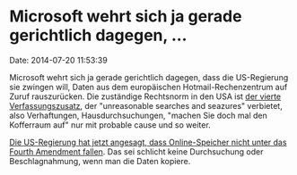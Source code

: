 Microsoft wehrt sich ja gerade gerichtlich dagegen, \...
========================================================

Date: 2014-07-20 11:53:39

Microsoft wehrt sich ja gerade gerichtlich dagegen, dass die
US-Regierung sie zwingen will, Daten aus dem europäischen
Hotmail-Rechenzentrum auf Zuruf rauszurücken. Die zuständige Rechtsnorm
in den USA ist [der vierte
Verfassungszusatz](https://en.wikipedia.org/wiki/Fourth_Amendment_to_the_United_States_Constitution),
der \"unreasonable searches and seazures\" verbietet, also Verhaftungen,
Hausdurchsuchungen, \"machen Sie doch mal den Kofferraum auf\" nur mit
probable cause und so weiter.

[Die US-Regierung hat jetzt angesagt, dass Online-Speicher nicht unter
das Fourth Amendment
fallen](http://www.engadget.com/2014/07/14/fourth-amendment-online-data/).
Das sei schlicht keine Durchsuchung oder Beschlagnahmung, wenn man die
Daten kopiere.

